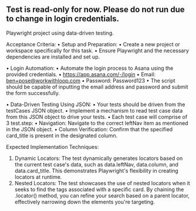 ## Test is read-only for now. Please do not run due to change in login credentials.

Playwright project using data-driven testing.

Acceptance Criteria:
•	Setup and Preparation:
•	Create a new project or workspace specifically for this task.
•	Ensure Playwright and the necessary dependencies are installed and set up.


•	Login Automation:
•	Automate the login process to Asana using the provided credentials.
•	https://app.asana.com/-/login
•	Email: ben+pose@workwithloop.com
•	Password: Password123
•	The script should be capable of inputting the email address and password and submit the form successfully.


•	Data-Driven Testing Using JSON:
•	Your tests should be driven from the testCases JSON object.
•	Implement a mechanism to read test case data from this JSON object to drive your tests.
•	Each test case will comprise of 3 test.step:
•	Navigation: Navigate to the correct leftNav item as mentioned in the JSON object.
•	Column Verification: Confirm that the specified card_title is present in the designated column.


Expected Implementation Techniques:
1. Dynamic Locators: The test dynamically generates locators based on the current test case's data, such as data.leftNav, data.column, and data.card_title. This demonstrates Playwright's flexibility in creating locators at runtime.
2. Nested Locators: The test showcases the use of nested locators when it seeks to find the tags associated with a specific card. By chaining the .locator() method, you can refine your search based on a parent locator, effectively narrowing down the elements you're targeting.

